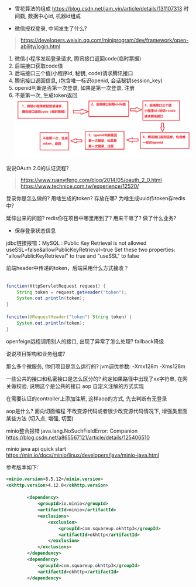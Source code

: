 
- 雪花算法的组成
https://blog.csdn.net/jam_yin/article/details/131107313
时间戳, 数据中心id, 机器id组成

- 微信授权登录, 中间发生了什么?
> https://developers.weixin.qq.com/miniprogram/dev/framework/open-ability/login.html
  1. 微信小程序发起登录请求, 腾讯接口返回code(临时票据)
  2. 后端接口获取code值
  3. 后端接口三个值(小程序id, 秘钥, code)请求腾讯接口
  4. 腾讯接口返回信息, (包含唯一标识openid, 会话秘钥session_key)
  5. openid判断是否第一次登录, 如果是第一次登录, 注册
  6. 不是第一次, 生成token返回
![img.png](images/1.png)

说说OAuth 2.0的认证流程?
> https://www.ruanyifeng.com/blog/2014/05/oauth_2_0.html
> https://www.technice.com.tw/experience/12520/

登录你是怎么做的? 用啥生成的token? 存放在哪? 为啥生成uuid作token存redis中?

延伸出来的问题? redis你在项目中哪里用到了? 用来干嘛了? 做了什么业务? 
  - 保存登录状态信息

jdbc链接报错：MySQL : Public Key Retrieval is not allowed
useSSL=false&allowPublicKeyRetrieval=true
Set these two properties: "allowPublicKeyRetrieval" to true and "useSSL" to false

前端header中传递的token，后端采用什么方式接收？
```java

function(HttpServletRequest request) {
    String token = request.getHeader("token");
    System.out.println(token);
}

funciton(@RequestHeader("token") String token) {
    System.out.println(token);
}
```

openfeign远程调用别人的接口, 出现了异常了怎么处理?
fallback降级

说说项目架构和业务组成?

那么多个微服务, 你们项目是怎么运行的? 
jvm调优参数:
-Xmx128m -Xms128m

一些公共的接口和私密接口是怎么区分的?
约定如果路径中出现了xx字符串, 在网关做校验, 说明这个是公共的接口
aop 自定义注解的方式实现

在需要认证的controller上添加注解, 这样aop的方式, 先去判断有无登录

aop是什么?
面向切面编程
不改变源代码或者很少改变源代码情况下, 增强类里面某些方法
(切入点, 增强, 切面)

minio整合报错
java.lang.NoSuchFieldError: Companion
https://blog.csdn.net/a865567121/article/details/125406510

minio java api quick start
https://min.io/docs/minio/linux/developers/java/minio-java.html

参考版本如下: 
```xml
<minio.version>8.5.12</minio.version>
<okhttp.version>4.12.0</okhttp.version>

        <dependency>
            <groupId>io.minio</groupId>
            <artifactId>minio</artifactId>
            <exclusions>
                <exclusion>
                    <groupId>com.squareup.okhttp3</groupId>
                    <artifactId>okhttp</artifactId>
                </exclusion>
            </exclusions>
        </dependency>
        <dependency>
            <groupId>com.squareup.okhttp3</groupId>
            <artifactId>okhttp</artifactId>
        </dependency>
```
